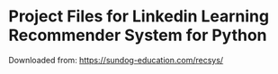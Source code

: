 # Project Files for Linkedin Learning Recommender System for Python

Downloaded from: https://sundog-education.com/recsys/
